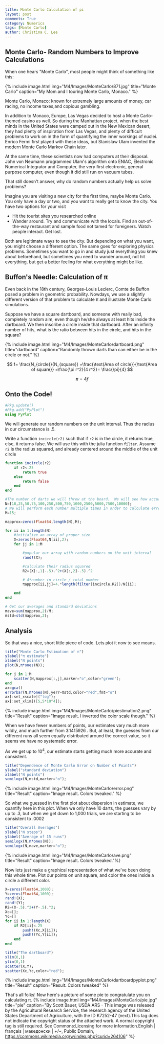```yaml
---
title: Monte Carlo Calculation of pi
layout: post
comments: True
category: Numerics
tags: [Monte Carlo]
author: Christina C. Lee
---
```


## Monte Carlo- Random Numbers to Improve Calculations

When one hears "Monte Carlo", most people might think of something like this:

{% include image.html img="M4/Images/MonteCarlo/871.jpg" title="Monte Carlo" caption="My Mom and I touring Monte Carlo, Monaco." %}

Monte Carlo, Monaco: known for extremely large amounts of money, car racing, no income taxes,and copious gambling.

In addition to Monaco, Europe, Las Vegas decided to host a Monte Carlo-themed casino as well.  So during the Manhattan project, when the best minds in the United States were camped out in the New Mexican desert, they had plenty of inspiration from Las Vegas, and plenty of difficult problems to work on in the form of quantifying the inner workings of nuclei.  Enrico Fermi first played with these ideas, but Stanislaw Ulam invented the modern Monte Carlo Markov Chain later.

At the same time, these scientists now had computers at their disposal.  John von Neumann programmed Ulam's algorithm onto ENIAC, Electronic Numerical Integrator and Computer, the very first electronic, general purpose computer, even though it did still run on vacuum tubes.

That still doesn't answer, why do random numbers actually help us solve problems?

Imagine you are visiting a new city for the first time, maybe Monte Carlo. You only have a day or two, and you want to really get to know the city.  You have two options for your visit

* Hit the tourist sites you researched online
* Wander around.  Try and communicate with the locals.  Find an out-of-the-way restaurant and sample food not tamed for foreigners.  Watch people interact.  Get lost.

Both are legitimate ways to see the city.  But depending on what you want, you might choose a different option.  The same goes for exploring physics problems.  Sometimes you want to go in and study just everything you knew about beforehand, but sometimes you need to wander around, not hit everything, but get a better feeling for what everything might be like.

## Buffon's Needle: Calculation of π
Even back in the 18th century, Georges-Louis Leclerc, Comte de Buffon posed a problem in geometric probability.  Nowdays, we use a slightly different version of that problem to calculate π and illustrate Monte Carlo simulations.

Suppose we have a square dartboard, and someone with really bad, completely random aim, even though he/she always at least hits inside the dartboard.  We then inscribe a circle inside that dartboard. After an infinity number of hits, what is the ratio between hits in the circle, and hits in the square?

{% include image.html img="M4/Images/MonteCarlo/dartboard.png" title="dartboard" caption="Randomly thrown darts than can either be in the circle or not." %}


$$
f= \frac{N_{circle}}{N_{square}} =\frac{\text{Area of circle}}{\text{Area of square}} =\frac{\pi r^2}{4 r^2}= \frac{\pi}{4}
$$

$$
    \pi = 4 f
$$

## Onto the Code!


```julia
#Pkg.update()
#Pkg.add("PyPlot")
using PyPlot
```

We will generate our random numbers on the unit interval.  Thus the radius in our circumstance is $.5$.

 Write a function `incircle(r2)` such that if `r2` is in the circle, it returns true, else, it returns false.  We will use this with the julia function `filter`.  Assume `r2` is the radius squared, and already centered around the middle of the unit circle


```julia
function incircle(r2)
    if r2<.25
        return true
    else
        return false
    end
end
```



```julia
#The number of darts we will throw at the board.  We will see how accurate different numbers are
N=[10,25,50,75,100,250,500,750,1000,2500,5000,7500,10000];
# We will perform each number multiple times in order to calculate error bars
M=15;
```


```julia
πapprox=zeros(Float64,length(N),M);

for ii in 1:length(N)
    #initialize an array of proper size
    X=zeros(Float64,N[ii],2);
    for jj in 1:M

        #popular our array with random numbers on the unit interval
        rand!(X);

        #calculate their radius squared
        R2=(X[:,1]-.5).^2+(X[:,2]-.5).^2

        # 4*number in circle / total number
        πapprox[ii,jj]=4.*length(filter(incircle,R2))/N[ii];

    end
end
```


```julia
# Get our averages and standard deviations
πave=sum(πapprox,2)/M;
πstd=std(πapprox,2);
```

## Analysis

So that was a nice, short little piece of code.  Lets plot it now to see means.


```julia
title("Monte Carlo Estimation of π")
ylabel("π estimate")
xlabel("N points")
plot(N,π*ones(N));

for j in 1:M
    scatter(N,πapprox[:,j],marker="o",color="green");
end
ax=gca()
errorbar(N,π*ones(N),yerr=πstd,color="red",fmt="o")
ax[:set_xscale]("log");
ax[:set_xlim]([5,5*10^4]);
```

{% include image.html img="M4/Images/MonteCarlo/piestimation2.png" title="Result" caption="Image result.  I inverted the color scale though." %}


When we have fewer numbers of points, our estimates vary much more wildly, and much further from 3.1415926 .
But, at least, the guesses from our different runs all seem equally distributed around the correct value, so it seems we have no systematic error.

As we get up to $10^4$, our estimate starts getting much more accurate and consistent.


```julia
title("Dependence of Monte Carlo Error on Number of Points")
ylabel("standard deviation")
xlabel("N points")
semilogx(N,πstd,marker="o");
```
{% include image.html img="M4/Images/MonteCarlo/error.png" title="Result" caption="Image result. Colors tweaked." %}


So what we guessed in the first plot about dispersion in estimate, we quantify here in this plot.  When we only have 10 darts, the guesses vary by up to .3, but when we get down to 1,000 trials, we are starting to be consistent to .0002


```julia
title("Overall Averages")
xlabel("N steps")
ylabel("Average of 15 runs")
semilogx(N,π*ones(N));
semilogx(N,πave,marker="o");
```

{% include image.html img="M4/Images/MonteCarlo/ave.png" title="Result" caption="Image result. Colors tweaked."%}


Now lets just make a graphical representation of what we've been doing this whole time.  Plot our points on unit square, and color the ones inside a circle a different color.


```julia
X=zeros(Float64,1000);
Y=zeros(Float64,1000);
rand!(X);
rand!(Y);
R2=(X-.5).^2+(Y-.5).^2;
Xc=[];
Yc=[]
for ii in 1:length(X)
    if R2[ii]<.25
        push!(Xc,X[ii]);
        push!(Yc,Y[ii]);
    end
end

title("The dartboard")
xlim(0,1)
ylim(0,1)
scatter(X,Y);
scatter(Xc,Yc,color="red");
```

{% include image.html img="M4/Images/MonteCarlo/dartboardpyplot.png" title="Result" caption="Result. Colors tweaked" %}


That's all folks!
Now here's a picture of some pie to congratulate you on calculating π.
{% include image.html img="M4/Images/MonteCarlo/pie.jpg" title="pie" caption="By Scott Bauer, USDA ARS - This image was released by the Agricultural Research Service, the research agency of the United States Department of Agriculture, with the ID K7252-47 (next).This tag does not indicate the copyright status of the attached work. A normal copyright tag is still required. See Commons:Licensing for more information.English | français | македонски | +/−, Public Domain, https://commons.wikimedia.org/w/index.php?curid=264106" %}
